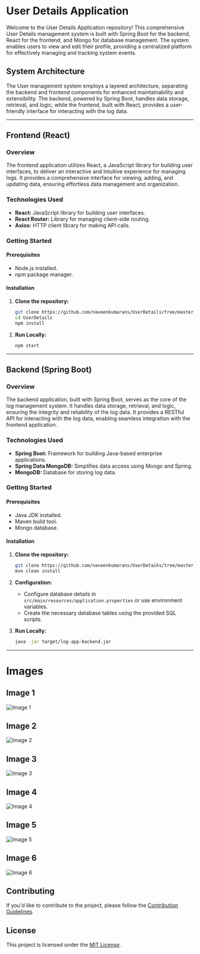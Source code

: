 # User Details Application

Welcome to the User Details Application repository! This comprehensive User Details management system is built with Spring Boot for the backend, React for the frontend, and Mongo for database management. The system enables users to view and edit their profile, providing a centralized platform for effectively managing and tracking system events.

## System Architecture

The User management system employs a layered architecture, separating the backend and frontend components for enhanced maintainability and extensibility. The backend, powered by Spring Boot, handles data storage, retrieval, and logic, while the frontend, built with React, provides a user-friendly interface for interacting with the log data.

---

## Frontend (React)

### Overview

The frontend application utilizes React, a JavaScript library for building user interfaces, to deliver an interactive and intuitive experience for managing logs. It provides a comprehensive interface for viewing, adding, and updating data, ensuring effortless data management and organization.

### Technologies Used

- **React:** JavaScript library for building user interfaces.
- **React Router:** Library for managing client-side routing.
- **Axios:** HTTP client library for making API calls.

### Getting Started

#### Prerequisites

- Node.js installed.
- npm package manager.

#### Installation

1. **Clone the repository:**

    ```bash
    git clone https://github.com/naveenkumarans/UserDetails/tree/master/FrontEnd
    cd UserDetails
    npm install
    ```

2. **Run Locally:**

    ```bash
    npm start
    ```

---

## Backend (Spring Boot)

### Overview

The backend application, built with Spring Boot, serves as the core of the log management system. It handles data storage, retrieval, and logic, ensuring the integrity and reliability of the log data. It provides a RESTful API for interacting with the log data, enabling seamless integration with the frontend application.

### Technologies Used

- **Spring Boot:** Framework for building Java-based enterprise applications.
- **Spring Data MongoDB:** Simplifies data access using Mongo and Spring.
- **MongoDB:** Database for storing log data.

### Getting Started

#### Prerequisites

- Java JDK installed.
- Maven build tool.
- Mongo database.

#### Installation

1. **Clone the repository:**

    ```bash
    git clone https://github.com/naveenkumarans/UserDetaiks/tree/master/Backend
    mvn clean install
    ```

2. **Configuration:**

    - Configure database details in `src/main/resources/application.properties` or use environment variables.
    - Create the necessary database tables using the provided SQL scripts.

3. **Run Locally:**

    ```bash
    java -jar target/log-app-backend.jar
    ```

---

# Images

## Image 1
![Image 1](https://firebasestorage.googleapis.com/v0/b/portfolioimages-fdfbd.appspot.com/o/UserDetailsApp%2FScreenshot%202023-11-23%20172011.png?alt=media&token=bfa367e1-e73a-4520-8c21-921772d3ff1a)

## Image 2
![Image 2](https://firebasestorage.googleapis.com/v0/b/portfolioimages-fdfbd.appspot.com/o/UserDetailsApp%2FScreenshot%202023-11-23%20172034.png?alt=media&token=1e7bc09d-f0ab-4471-b5da-1f6766127d62)

## Image 3
![Image 3](https://firebasestorage.googleapis.com/v0/b/portfolioimages-fdfbd.appspot.com/o/UserDetailsApp%2FScreenshot%202023-11-23%20172501.png?alt=media&token=497f6fb7-fca5-4c29-a639-4e88b9b68bd1)

## Image 4
![Image 4](https://firebasestorage.googleapis.com/v0/b/portfolioimages-fdfbd.appspot.com/o/UserDetailsApp%2FScreenshot%202023-11-23%20172237.png?alt=media&token=bf8cb7d8-9836-4ebc-adbb-9d940d029e55)

## Image 5
![Image 5](https://firebasestorage.googleapis.com/v0/b/portfolioimages-fdfbd.appspot.com/o/UserDetailsApp%2FScreenshot%202023-11-23%20172517.png?alt=media&token=df867993-2b0a-46e6-b8e7-455f17003eca)

## Image 6
![Image 6](https://firebasestorage.googleapis.com/v0/b/portfolioimages-fdfbd.appspot.com/o/UserDetailsApp%2FScreenshot%202023-11-23%20172531.png?alt=media&token=5b3b416a-d668-4bff-8400-f6fa30b64e2a)



## Contributing

If you'd like to contribute to the project, please follow the [Contribution Guidelines](CONTRIBUTING.md).



## License

This project is licensed under the [MIT License](LICENSE).
